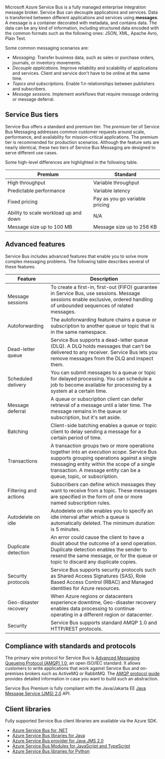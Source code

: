 



Microsoft Azure Service Bus is a fully managed enterprise integration message broker. Service Bus can decouple applications and services. Data is transferred between different applications and services using **messages**. A message is a container decorated with metadata, and contains data. The data can be any kind of information, including structured data encoded with the common formats such as the following ones: JSON, XML, Apache Avro, Plain Text.

Some common messaging scenarios are:

* *Messaging*. Transfer business data, such as sales or purchase orders, journals, or inventory movements.
* *Decouple applications*. Improve reliability and scalability of applications and services. Client and service don't have to be online at the same time.
* *Topics and subscriptions*. Enable 1:*n* relationships between publishers and subscribers.
* *Message sessions*. Implement workflows that require message ordering or message deferral.

##  Service Bus tiers

Service Bus offers a standard and premium tier. The *premium* tier of Service Bus Messaging addresses common customer requests around scale, performance, and availability for mission-critical applications. The premium tier is recommended for production scenarios. Although the feature sets are nearly identical, these two tiers of Service Bus Messaging are designed to serve different use cases.

Some high-level differences are highlighted in the following table.

| Premium | Standard |
|--|--|
| High throughput | Variable throughput |
| Predictable performance | Variable latency |
| Fixed pricing | Pay as you go variable pricing |
| Ability to scale workload up and down | N/A |
| Message size up to 100 MB | Message size up to 256 KB |


## Advanced features

Service Bus includes advanced features that enable you to solve more complex messaging problems. The following table describes several of these features.

| Feature | Description |
|--|--|
| Message sessions | To create a first-in, first-out (FIFO) guarantee in Service Bus, use sessions. Message sessions enable exclusive, ordered handling of unbounded sequences of related messages. |
| Autoforwarding | The autoforwarding feature chains a queue or subscription to another queue or topic that is in the same namespace. |
| Dead-letter queue | Service Bus supports a dead-letter queue (DLQ). A DLQ holds messages that can't be delivered to any receiver. Service Bus lets you remove messages from the DLQ and inspect them. |
| Scheduled delivery | You can submit messages to a queue or topic for delayed processing. You can schedule a job to become available for processing by a system at a certain time. |
| Message deferral | A queue or subscription client can defer retrieval of a message until a later time. The message remains in the queue or subscription, but it's set aside. |
| Batching | Client-side batching enables a queue or topic client to delay sending a message for a certain period of time. |
| Transactions | A transaction groups two or more operations together into an *execution scope*. Service Bus supports grouping operations against a single messaging entity within the scope of a single transaction. A message entity can be a queue, topic, or subscription. |
| Filtering and actions | Subscribers can define which messages they want to receive from a topic. These messages are specified in the form of one or more named subscription rules. |
| Autodelete on idle | Autodelete on idle enables you to specify an idle interval after which a queue is automatically deleted. The minimum duration is 5 minutes. |
| Duplicate detection | An error could cause the client to have a doubt about the outcome of a send operation. Duplicate detection enables the sender to resend the same message, or for the queue or topic to discard any duplicate copies. |
| Security protocols | Service Bus supports security protocols such as Shared Access Signatures (SAS), Role Based Access Control (RBAC) and Managed identities for Azure resources. |
| Geo-disaster recovery | When Azure regions or datacenters experience downtime, Geo-disaster recovery enables data processing to continue operating in a different region or datacenter. |
| Security | Service Bus supports standard AMQP 1.0 and HTTP/REST protocols. |

## Compliance with standards and protocols

The primary wire protocol for Service Bus is [Advanced Messaging Queueing Protocol (AMQP) 1.0](/azure/service-bus-messaging/service-bus-amqp-overview), an open ISO/IEC standard. It allows customers to write applications that work against Service Bus and on-premises brokers such as ActiveMQ or RabbitMQ. The [AMQP protocol guide](/azure/service-bus-messaging/service-bus-amqp-protocol-guide) provides detailed information in case you want to build such an abstraction.

Service Bus Premium is fully compliant with the Java/Jakarta EE [Java Message Service (JMS) 2.0](https://learn.microsoft.com/en-us/azure/service-bus-messaging/how-to-use-java-message-service-20) API.

## Client libraries

Fully supported Service Bus client libraries are available via the Azure SDK.

* [Azure Service Bus for .NET](https://learn.microsoft.com/en-us/dotnet/api/overview/azure/service-bus)
* [Azure Service Bus libraries for Java](https://learn.microsoft.com/en-us/java/api/overview/azure/servicebus)
* [Azure Service Bus provider for Java JMS 2.0](https://learn.microsoft.com/en-us/azure/service-bus-messaging/how-to-use-java-message-service-20)
* [Azure Service Bus Modules for JavaScript and TypeScript](https://learn.microsoft.com/en-us/javascript/api/overview/azure/service-bus)
* [Azure Service Bus libraries for Python](https://learn.microsoft.com/en-us/python/api/overview/azure/servicebus)

